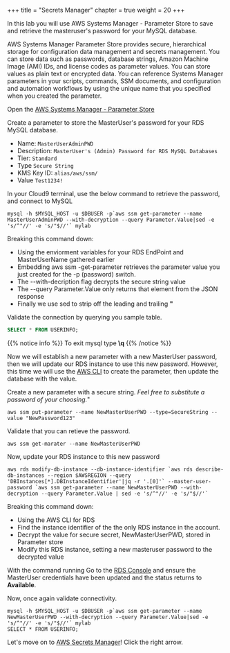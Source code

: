 +++
title = "Secrets Manager"
chapter = true
weight = 20
+++

In this lab you will use AWS Systems Manager - Parameter Store to save and retrieve the masteruser's password for your MySQL database.

AWS Systems Manager Parameter Store provides secure, hierarchical storage for configuration data management and secrets management. You can store data such as passwords, database strings, Amazon Machine Image (AMI) IDs, and license codes as parameter values. You can store values as plain text or encrypted data. You can reference Systems Manager parameters in your scripts, commands, SSM documents, and configuration and automation workflows by using the unique name that you specified when you created the parameter. 

Open the [AWS Systems Manager - Parameter Store](https://console.aws.amazon.com/systems-manager/parameters)


Create a parameter to store the MasterUser's password for your RDS MySQL database.
- Name: `MasterUserAdminPWD`
- Description: `MasterUser's (Admin) Password for RDS MySQL Databases`
- Tier: `Standard`
- Type `Secure String`
- KMS Key ID: `alias/aws/ssm/`
- Value `Test1234!`

In your Cloud9 terminal, use the below command to retrieve the password, and connect to MySQL

```
mysql -h $MYSQL_HOST -u $DBUSER -p`aws ssm get-parameter --name MasterUserAdminPWD --with-decryption --query Parameter.Value|sed -e 's/^"//' -e 's/"$//'` mylab
```

Breaking this command down:
- Using the enviorment variables for your RDS EndPoint and MasterUserName gathered earlier
- Embedding aws ssm -get-parameter retrieves the parameter value you just created for the -p (password) switch.
- The --with-decription flag decrypts the secure string value
- The --query Parameter.Value only returns that element from the JSON response
- Finally we use sed to strip off the leading and trailing **"**

Validate the connection by querying you sample table.
``` sql
SELECT * FROM USERINFO;
```
{{% notice info %}}
To exit mysql type **\q**
{{% /notice %}}  

Now we will establish a new parameter with a new MasterUser password, then we will update our RDS instance to use this new password.  However, this time we will use the [AWS CLI]() to create the parameter, then update the database with the value.

Create a new parameter with a secure string.  *Feel free to substitute a password of your choosing.*"
```
aws ssm put-parameter --name NewMasterUserPWD --type=SecureString --value "NewPassword123"
```

Validate that you can retieve the password.
```
aws ssm get-marater --name NewMasterUserPWD
```

Now, update your RDS instance to this new password
```
aws rds modify-db-instance --db-instance-identifier `aws rds describe-db-instances --region $AWSREGION --query 'DBInstances[*].DBInstanceIdentifier'|jq -r '.[0]'` --master-user-password `aws ssm get-parameter --name NewMasterUserPWD --with-decryption --query Parameter.Value | sed -e 's/^"//' -e 's/"$//'`
```
Breaking this command down:
- Using the AWS CLI for RDS
- Find the instance identifier of the the only RDS instance in the account.
- Decrypt the value for secure secret, NewMasterUserPWD, stored in Parameter store
- Modify this RDS instance, setting a new masteruser password to the decrypted value

With the command running Go to the [RDS Console](https://console.aws.amazon.com/rds/home#database:id=rds-mysql-lab) and ensure the MasterUser credentials have been updated and the status returns to **Available**.

Now, once again validate connectivity.
```
mysql -h $MYSQL_HOST -u $DBUSER -p`aws ssm get-parameter --name NewMasterUserPWD --with-decryption --query Parameter.Value|sed -e 's/^"//' -e 's/"$//'` mylab
SELECT * FROM USERINFO;
```

Let's move on to [AWS Secrets Manager](https://aws.amazon.com/secrets-manager/)!  Click the right arrow.